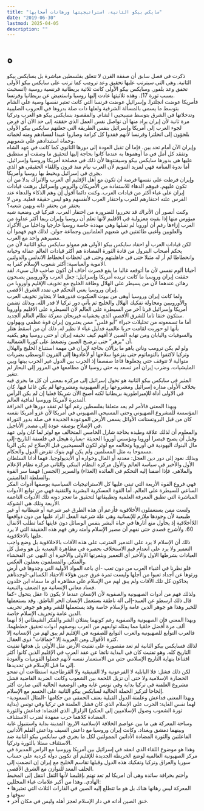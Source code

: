 ```yaml
---
title: "سايكس بيكو الثانية، استراتيجيتها ورهانات أصحابها"
date: "2019-06-30"
lastmod: 2025-04-05
description: ""
---
```

# **ه**

ذكرت في فصل سابق أن صفقة القرن لا تتعلق بفلسطين مباشرة بل بسايكس بيكو الثانية. وهي التي سيترتب عليها تحقيق وعد ترومب كما ترتب على سايكس بيكو الأولى تحقق وعد بلفور. وسايكس بيكو الأولى كانت ثلاثية بريطانية فرنسية روسية (انسحبت بسبب ثورة 17). وهذه ثلاثيتها عادت إليها روسيا واستعيض عن بريطانيا وفرنسا.  
فأمريكا عوضت انجلترا. وإسرائيل عوضت فرنسا التي كانت تعتبر نفسها وصية على الشام بتوسط ما يسمى بالمسألة الشرقية ولعلها ذات صلة بدروها في الحروب الصليبية وتدخلاتها في الشرق بتوسط مسيحيي ا لشام. والمقصود بسايكس بيكو هو العرب وتركيا مرة ثانية لأن إيران يراد منها أن تواصل نفس العمل الذي حققته إلى حد الآن أي فرض لجوء العرب إلى أمريكا وإسرائيل بنفس الطريقة التي جعلتهم سايكس بيكو الأولى يلجؤون إلى انجلترا وفرنسا لأنهم فقدوا كل كرامة وصاروا عبيدا لفسادهم ومنه لحماته وحماة استبدادهم على شعوبهم.  
وإيران الآن أمام تحد بين. فإما أن تقبل العودة إلى دورها الثانوي كما كانت في عهد الشاه وتفقد كل أمل في ما أوهموها به عندما كانوا بحاجة إليها لتحقيق ما وصفت أو ستطبق عليها هي بدورها سايكس بيكو وسيفتتوها لأن ذلك في مصلحة أمريكا وروسيا وإسرائيل. أما ندوة المنامة فهي لمزيد التنويم لأن العرب نيام منذ قرون واللقاء الحقيقي هو الذي يجري في إسرائيل ويحيط بها روسيا وأمريكا.  
وإيران فرطت على نفسها فرصة أن تكون مع أهل الإقليم أي العرب والاتراك بدلا من أن تكون عليهم. فبوهم الدهاء للاستفادة من الأمريكان والروس وإسرائيل برهنت قيادات إيران على غباء أكثر من قيادات العرب. وكنت دائما أقول إن وهم الذكاء والدهاء عند الفرس علته احتقارهم للعرب واحتقار العرب لأنفسهم وهو ليس حقيقة فعلية. ومن لا يحتقر من يحتقر ذاته ويهين شعبه؟  
وكنت أتصور أن الأتراك قد تحرروا للضرورة من احتقار العرب. فتركيا في وضعية شبه ميؤوس منها إذا بقيت معزولـة في الاقليم لأنها تعلم أن روسيا وإيران ربما أكثر عداوة من الغرب إزاءها رغم أن أوروبا لم تقبلها وهي مهددة خاصة روسيا خارجيا وداخليا من الأكراد والعلويين وأغبى طائفتين في شعبهم العلمانيين وجماعة جولن. لذلك فهم فهموا أن مصيرهم واحد مع العرب.  
لكن قيادات العرب أو احفاد سايكس بيكو الأولى هم ممولو سايكس بيكو الثانية لأن من يحكم أصحاب البترول من قادة الثورة المضادة هم أكثر قيادات العالم عمالة وخيانة وانحطاطا لم أر له مثيلا حتى في جاهليتهم وحتى في لحظات انحطاط الاندلس والدولتين الاموية والعباسية: أكثر شعوب الإسلام كفرا به.  
أحيانا ألوم نفسي لأن ما أتوقعه غالبا ما يقع فصرت أخاف أن أكون صاحب فأل سيء. لقد حققت إيران وروسيا ما كانت تريده أمريكا وإسرائيل: جعل العرب ولأوروبيين يصبحون رهائن عندهما لأن من يسيطر على الهلال وطاقة الخليج مع تخويف الإقليم وأوروبا من إيران وروسيا يعني التحكم في تمدد الشرق الأقصى.  
ولما كانت إيران وروسيا أوهى من بيوت العنكبوت فدورهما لا يتجاوز تخويف العرب والأوروبيين ومحاولة تفكيك الهلال والخليج ثم يأتي دور تركيا لا قدر الله. وبذلك تضمن أمريكا وإسرائيل قرنا آخر من السيطرة على العالم لأن السيطرة على الاقليم وأوروبا ستكون خنقا تاما للشرق الأقصى الذي يخشيانه فيربحان معركة نظام العالم الجديد.  
أما ما تسمعونه من تحليلات خبراء “أبو فلس” ممن يعتبرون إيران قوة عظمى ويهولون بأنها لو حوربت لقامت حربا عالمية فدليل غباء لا نظير له. ذلك أن من أسقط هتلر والسوفيات واليابان ومن تهابه الصين لا أفهم كيف تخيفه إيران أو حتى روسيا وهو يكفيه أن “يزهر” حتى ترضـخ الصين وتضغط على كوريا الشمالية.  
ولو لم يكن ترومب وناتن ياهو ما يزالان بحاجة لإيران في مهمة استتباع الخليج والهلال وتركيا لاكتفوا بالتوماتوم حتى ينزعوا سلاحها أو لأعادوها إلى القرون الوسطى بضربات متوالية لا تتوقف حتى يجعلوها قاعا صفصفا إذ الحرب بين الدول غير الحرب بينها وبين المليشيات. وضرب إيران أمر تسعد به حتى روسيا لأن مطامعها في المرور إلى البحار لم تتغير.  
المثير في سايكس بيكو الثانية هو تحول إسرائيل إلى مركزه بمعنى أن كل ما يجري فيه بخلاف الأولى مداره إسرائيل ومشروعها رإم الصهيونية ومشروعها لم يكن غائبا فيها. كان في الاولى أداة للإمبراطورية بريطانيا لكنه أصبح الآن شريكا فعليا إن لم يكن الرأس المدبرة لأمريكا وروسيا لمافية العالم.  
وبهذا المعنى فالأمر لم يعد متعلقا بفلسطين رغم أنها لم تفقد دورها في الخرافة المؤسسة للمشروع الصهيوني وحتى المسيحي الصهيوني في أمريكا لأن غزو أمريكا نفسه كان من قبل البروتستانت الأوائل يسمى الأرض الموعودة الجديدة في صلة بدور التوراة في الإصلاح بوصفه عودة إلى مصدر الأناجيل.  
والمعلوم أن لذلك علاقة وطيدة بحاجة شارل الخامس المتحالف مع لوثر لما كان ولي عهد وقبل أن يصبح قيصرا أوروبا ومؤسس أوروبا الحديثة -بعبارة هيجل في فلسفة التاريخ-إلى مال البنوك اليهودية في أوروبا وتحالفه مع لوثر لكون المسيحيين قبل الإصلاح لم يكن الربا مسموحا به مثل المسلمين ولم يكن لهم بنوك تقرض الدول والحكام.  
وبذلك نعود إلى دور دين العجل: معدنه أو المال وخواره أو الأيديولوجيا. فهما أداتا السلطان الأول والأخير في سياسة العالم والأول مركزه النظام البنكي والثاني مركزه نظام الإعلام والملاهي. فإذا أضفنا إليه التحكم في المائدة (الغذاء) والسرير (الجنس) فهمنا سر القوة والسلطة العالميتين.  
فهي فروع القوة الأربعة التي تبنى عليها كل الاستراتيجيات السياسية بوصفها أدوات الفكر الساعي للسيطرة على العالم. أما القوة العسكرية البشرية والتقنية فهي من توابع الأدوات المباشرة التي تطبق المعرفة العلمية وتطبيقاتها لتحقيق ما تعجز دونه تلك الأدوات الناعمة الأربعة وتلك هي الشوكة.  
ولست ممن يستعملون الأخلاقوية فأزعم أن هذه الطرق غير شرعية أو شيطانية أو غير طبيعية لأن وجودها ملازم للإنسانية وهي علة شرعية الفعل الراد عليها من دون دوافعها اللاأخلاقية إذ يحاول منع أثارها في حياة البشر بنفس الوسائل دون غايتها كما تطلب الانفال 60. ولأشرح قصدي حتى نفهم أن مصير الإسلام وأمته رهن فهم هذه الحقيقة التي لا يرد عليها بالاخلاقوية.  
ذلك أن الإسلام لا يرد على التدمير المترتب على هذه الآفات بالاخلاقوية بل وضع واجب التعمير ولا يرد على انعدام قيم الاستخلاف بحصره في مظاهرة التعبدية بل هو وصل كل العبادات بشرطها الاول والأخير أي التعمير وبثمرتها الاولى والأخيرة أي النهي عن الفحشاء والمنكر. والمسلمون يعملون العكس.  
فلو نظرنا في أغنياء العرب من دون تعب -أي باعة المواد الأولية التي وجدوها في أرض ورثوها عن أجداد تعبوا من أجلها وليست ثمرة عرق جبين هؤلاء الاحفاد الكسالى-لوجدناهم يحاكون كل تلك الآفات ولم يبق لهم من الإسلام على مظاهره أي ما سماه ابن خلدون فساد معاني الإنسانية مع الضعف والتبعية.  
ولذلك فهم من أدوات الصهيونية والصفوية لأن الإنسان عندما لا يكون ذا عقل يتحول -كما قال ذلك ارسطو عن العبيد-إلى آلة ناطقة يستعمل الإنسان الحر الناطق. وقد يستعملها للخير وهذا هو جوهر الدين عامة والإسلام خاصة وقد يستعملها للشر وهو هو جوهر تحريف الدين عامة وتحريف الإسلام خاصة.  
وبهذا المعنى فإن الصهيونية والصفوية رغم كونهما يمثلان الشر والفكر الشيطاني إلا أنهما ألف مرة أفضل خلقيا مما يمثله توابعهم من العرب بوصفهم أدوات تحقيق خططهما. فالعرب التوابع للصهيونية والعرب التوابع للصفوية في الإقليم لم يبق لهم من الإنسانية إلا كثرة الأقوال ومن العروبة إلا “حماقات” ذوي العقال.  
لذلك فسايكس بيكو الثانية لم تعد مقصورة على تفتيت الأرض مثل الأولى بل هدفها تفتيت التاريخ كله. وهو تفتيت كان في البداية ناتجا عن عقد العرب في الإقليم الذين كانوا أكثر اقتناعا بنهاية التاريخ الإسلامي حتى من الاستعمار نفسه لأنهم فضلوا القوميات والعودة إلى ما قبل الإسلام في تحديدها.  
لكن ذلك فشل: فلا البابلية لا الفرعونية ولا الفينيقية ولا القرطاجنية استطاعت أن تمحو الحضارة الإسلامية ولا حتى أن تزيل اللحمة بين الشعوب وكانت الضربة القاضية فشل مشروع العلمنة في تركيا بداية وفي تونس غاية وهي الوضعية الحالية التي صارت أكثر إلحاحا لتركيز الحملة الحالية لسايكس بيكو الثانية على الحسم مع الإسلام.  
وبهذا المعنى فداعش وعلمنة الدول القبلية بعنف الحمقى من حكامها -المثال السعودية-لهما نفس الغاية: الحرب على الإسلام الذي كان فشل العلمنة في تركيا وفي تونس (بداية ثورة الشعوب وصول الإسلاميين إلى الحكم) الزلزال الذي اقتضاه: فداعش والثورة المضادة كلاهما حرب ممهدة لضرب الاستئناف.  
وساحة المعركة هي ما بين عواصم الخلافة الإسلامية الاربع: المدينة بداية واستنبول غاية وبينهما دمشق وبغداد. وكانت إيران وروسيا مع داعش السيف وداعش القلم الأداتين الفاعلتين والثورة المضادة الأداتين الممولتين لكل ما يجري في سايكس بيكو الثانية ضد الاستئناف ممثلا بالثورة وتركيا.  
وهذا هو موضوع اللقاء الذي انعقد في إسرائيل بين أمريكا وروسيا مع الراس المدبرة في مركز الصهيونية العالمية لوضع الخريطة الجديدة للإقليم أي تكوين دولة كردية على حساب سوريا والعراق وتركيا وتفكيك هذه الدول وقبلها تقاسم الخليج مع إيران إن انضمت إلى الحلف المعد للتوازن مع الشرق الأقصى.  
وأختم بخرافة سائدة وهي أن امريكا لم تعد تهتم بإقليمنا لأنها الثقل انتقل إلى المحيط الهادي. وهذا من أكبر علامات غباء المحللين:  
• المعركة ليس رهانها هناك بل هو ما تتطلع إليه الصين في القارات الثلاث التي تعتبرها سوقها و  
• خنق الصين أداته في دار الإسلام لعجز أهله وليس في مكان آخر.

###

